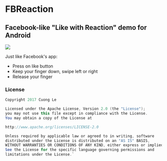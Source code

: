 # FBReaction

## Facebook-like "Like with Reaction" demo for Android


![](https://github.com/dbof10/FBReaction/blob/master/assets/demo.gif)  

Just like Facebook's app:
- Press on like button
- Keep your finger down, swipe left or right
- Release your finger

### License

```java
Copyright 2017 Cuong Le  

Licensed under the Apache License, Version 2.0 (the "License"); 
you may not use this file except in compliance with the License. 
You may obtain a copy of the License at  

http://www.apache.org/licenses/LICENSE-2.0  

Unless required by applicable law or agreed to in writing, software 
distributed under the License is distributed on an "AS IS" BASIS, 
WITHOUT WARRANTIES OR CONDITIONS OF ANY KIND, either express or implied. 
See the License for the specific language governing permissions and 
limitations under the License.`
```
